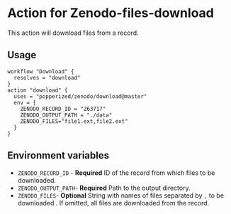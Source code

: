 # Action for Zenodo-files-download
This action will download files from a record.

## Usage

```hcl
workflow "Download" {
  resolves = "download"
}
action "download" {
  uses = "popperized/zenodo/download@master"
  env = {
    ZENODO_RECORD_ID = "263717"
    ZENODO_OUTPUT_PATH = "./data"
    ZENODO_FILES="file1.ext,file2.ext"
  }
}
```

## Environment variables
* `ZENODO_RECORD_ID` - **Required** ID of the record from which files to be downloaded.
* `ZENODO_OUTPUT_PATH`- **Required** Path to the output directory.
* `ZENODO_FILES`- **Optional** String with names of files separated by `,` to be downloaded . If omitted, all files are downloaded from the record. 
